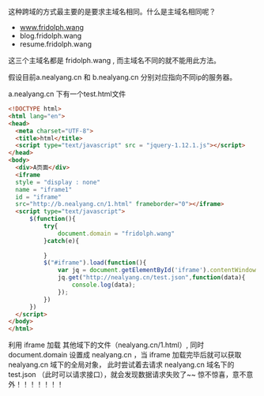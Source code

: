 这种跨域的方式最主要的是要求主域名相同。什么是主域名相同呢？

- www.fridolph.wang
- blog.fridolph.wang
- resume.fridolph.wang

这三个主域名都是 fridolph.wang , 而主域名不同的就不能用此方法。

假设目前a.nealyang.cn 和 b.nealyang.cn 分别对应指向不同ip的服务器。

a.nealyang.cn 下有一个test.html文件

```html
<!DOCTYPE html>
<html lang="en">
<head>
  <meta charset="UTF-8">
  <title>html</title>
  <script type="text/javascript" src = "jquery-1.12.1.js"></script>
</head>
<body>
  <div>A页面</div>
  <iframe
  style = "display : none"
  name = "iframe1"
  id = "iframe"
  src="http://b.nealyang.cn/1.html" frameborder="0"></iframe>
  <script type="text/javascript">
      $(function(){
          try{
              document.domain = "fridolph.wang"
          }catch(e){
            
          }
          $("#iframe").load(function(){
              var jq = document.getElementById('iframe').contentWindow.$
              jq.get("http://nealyang.cn/test.json",function(data){
                  console.log(data);
              });
          })
      })
  </script>
</body>
</html>
```

利用 iframe 加载 其他域下的文件（nealyang.cn/1.html）, 同时 document.domain 设置成 nealyang.cn ，当 iframe 加载完毕后就可以获取 nealyang.cn 域下的全局对象，
此时尝试着去请求 nealyang.cn 域名下的 test.json （此时可以请求接口），就会发现数据请求失败了~~ 惊不惊喜，意不意外！！！！！！！
